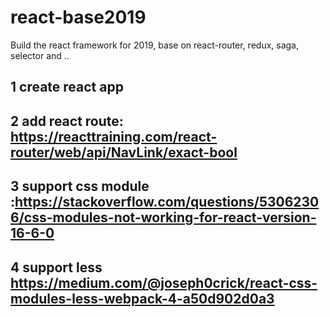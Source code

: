 # react-base2019
Build the react framework for 2019, base on react-router, redux, saga, selector and ..

## 1 create react app
## 2 add react route: https://reacttraining.com/react-router/web/api/NavLink/exact-bool
## 3 support css module :https://stackoverflow.com/questions/53062306/css-modules-not-working-for-react-version-16-6-0
## 4 support less https://medium.com/@joseph0crick/react-css-modules-less-webpack-4-a50d902d0a3
